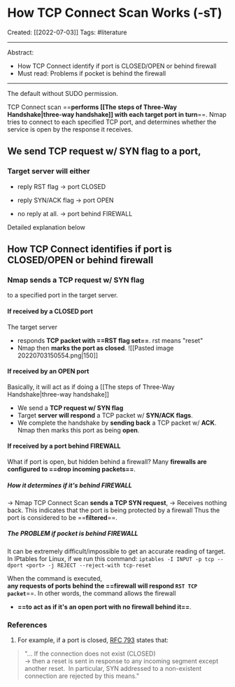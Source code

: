 

# How TCP Connect Scan Works (-sT)
Created:  [[2022-07-03]]
Tags: #literature 

---
Abstract:
- How TCP Connect identify if port is CLOSED/OPEN or behind firewall
- Must read: Problems if pocket is behind the firewall

---
The default without SUDO permission.

TCP Connect scan
==**performs [[The steps of Three-Way Handshake|three-way handshake]] with each target port in turn**==.
Nmap tries to connect to each specified TCP port, and determines whether the service is open by the response it receives.


## We **send TCP request w/ SYN flag to a port**,
### Target server will either 

- reply RST flag                      -> port CLOSED


- reply SYN/ACK flag             -> port OPEN


- no reply at all.                      -> port behind FIREWALL



Detailed explanation below
## How TCP Connect identifies if port is CLOSED/OPEN or behind firewall
### Nmap sends a TCP request w/ SYN flag 
to a specified port in the target server.

#### If received by a CLOSED port 
The target server 
- responds **TCP packet with ==RST flag set==**.  rst means "reset"
- Nmap then **marks the port as closed**.
![[Pasted image 20220703150554.png|150]]

#### If received by an OPEN port
Basically, it will act as if doing a [[The steps of Three-Way Handshake|three-way handshake]]
- We send a **TCP request w/ SYN flag**
- Target **server will respond** a TCP packet w/ **SYN/ACK flags**. 
- We complete the handshake by **sending back** a TCP packet w/ **ACK**.
Nmap then marks this port as being **open**. 


#### If received by a port behind FIREWALL
What if port is open, but hidden behind a firewall?
Many **firewalls are configured to ==drop incoming packets==**. 

##### How it determines if it's behind FIREWALL
-> Nmap TCP Connect Scan **sends a TCP SYN request**, 
-> Receives nothing back. 
This indicates that the port is being protected by a firewall
Thus the port is considered to be ==**filtered**==.

##### The PROBLEM if pocket is behind FIREWALL
It can be extremely difficult/impossible to get an accurate reading of target.
In IPtables for Linux, if we run this command: 
`iptables -I INPUT -p tcp --dport <port> -j REJECT --reject-with tcp-reset`

When the command is executed,  
**any requests of ports behind the ==firewall will respond `RST TCP packet`**==. 
In other words, the command allows the firewall 
- **==to act as if it's an open port with no firewall behind it==**.












### References
1. For example, if a port is closed, [RFC 793](https://tools.ietf.org/html/rfc793) states that:
>"... If the connection does not exist (CLOSED)  
>-> then a reset is sent in response to any incoming segment except another reset.  
>In particular, SYN addressed to a non-existent connection are rejected by this means."